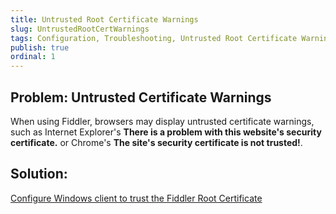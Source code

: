 ```yaml
---
title: Untrusted Root Certificate Warnings
slug: UntrustedRootCertWarnings
tags: Configuration, Troubleshooting, Untrusted Root Certificate Warnings, FiddlerRoot
publish: true
ordinal: 1
---
```


Problem: Untrusted Certificate Warnings
---------------------------------------

When using Fiddler, browsers may display untrusted certificate warnings, such as Internet Explorer's **There is a problem with this website's security certificate.** or Chrome's **The site's security certificate is not trusted!**.

Solution: 
---------

[Configure Windows client to trust the Fiddler Root Certificate][1]


[1]: ../Tasks/TrustFiddlerRootCert
